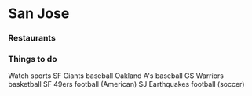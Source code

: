 # San Jose

### Restaurants

### Things to do
Watch sports
SF Giants baseball
Oakland A's baseball
GS Warriors basketball
SF 49ers football (American)
SJ Earthquakes football (soccer)

